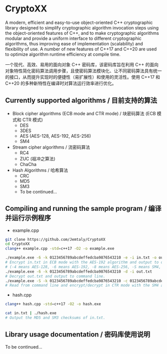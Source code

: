# CryptoXX

A modern, efficient and easy-to-use object-oriented C++ cryptographic library designed to simplify cryptographic algorithm invocation steps using the object-oriented features of C++, and to make cryptographic algorithms modular and provide a uniform interface to different cryptographic algorithms, thus improving ease of implementation (scalability) and flexibility of use. A number of new features of C++17 and C++20 are used to optimize algorithm runtime efficiency at compile time.

一个现代、高效、易用的面向对象 C++ 密码库，该密码库旨在利用 C++ 的面向对象特性简化密码算法调用步骤，且使密码算法模块化、让不同密码算法具有统一的接口，从而提升实现时的便捷性（易扩展性）和使用的灵活性。使用 C++17 和 C++20 的多种新特性在编译时对算法运行效率进行优化。

## Currently supported algorithms / 目前支持的算法

- Block cipher algorithms (ECB mode and CTR mode) / 块密码算法 (ECB 模式和 CTR 模式)
  - DES
  - 3DES
  - AES (AES-128, AES-192, AES-256)
  - SM4
- Stream cipher algorithms / 流密码算法
  - RC4
  - ZUC (祖冲之算法)
  - ChaCha
- Hash Algorithms / 哈希算法
  - CRC
  - MD5
  - SM3
  - To be continued...

## Compiling and running the sample program / 编译并运行示例程序

- example.cpp

```sh
git clone https://github.com/Jemtaly/CryptoXX
cd CryptoXX
clang++ example.cpp -std=c++17 -O2 -o example.exe
```

```sh
./example.exe -6 -k 0123456789abcdeffedcba9876543210 -e -i in.txt -o out.txt
# Encrypt in.txt in ECB mode with the AES-192 algorithm and output to out.txt.
# (-4 means AES-128, -6 means AES-192, -8 means AES-256, -S means SM4, KEY and IV are entered in hexadecimal format)
./example.exe -6 -k 0123456789abcdeffedcba9876543210 -d -i out.txt
# Decrypt out.txt and output to command line.
./example.exe -S -k 0123456789abcdeffedcba9876543210 -c 0123456789abcdeffedcba9876543210 -o out.txt
# Read from command line and encrypt/decrypt in CTR mode with the SM4 algorithm.
```

- hash.cpp

```sh
clang++ hash.cpp -std=c++17 -O2 -o hash.exe
```

```sh
cat in.txt | ./hash.exe
# Output the MD5 and SM3 checksums of in.txt.
```

## Library usage documentation / 密码库使用说明

To be continued...

